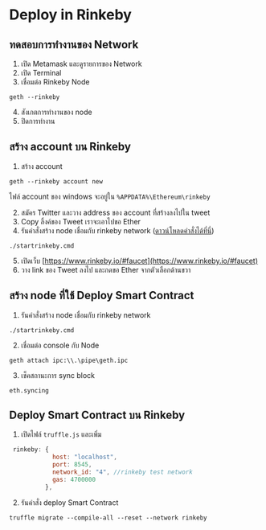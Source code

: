 # Deploy in Rinkeby

## ทดสอบการทำงานของ Network

1. เปิด Metamask และดูรายการของ Network 
2. เปิด Terminal
3. เชื่อมต่อ Rinkeby Node

```pwsh
geth --rinkeby
```

4. สังเกตการทำงานของ node
5. ปิดการทำงาน

## สร้าง account บน Rinkeby 

1. สร้าง account 

```pwsh
geth --rinkeby account new
```

ไฟล์ account ของ windows จะอยู่ใน `%APPDATA%\Ethereum\rinkeby`

2. สมัคร Twitter และวาง address ของ account ที่สร้างลงไปใน tweet
3. Copy ลิ้งค์ของ Tweet เราจะเอาไปขอ Ether
4. รันคำสั่งสร้าง node เชื่อมกับ rinkeby network ([ดาวน์โหลดคำสั่งได้ที่นี่](https://www.dropbox.com/s/e2nme9ihlu1fbh5/startrinkeby.cmd.zip?dl=0))

```pwsh
./startrinkeby.cmd
```

5. เปิดเว็บ [https://www.rinkeby.io/#faucet](https://www.rinkeby.io/#faucet)
6. วาง link ของ Tweet ลงไป และกดขอ Ether จากตัวเลือกด้านขวา


## สร้าง node ที่ใช้ Deploy Smart Contract

1. รันคำสั่งสร้าง node เชื่อมกับ rinkeby network

```pwsh
./startrinkeby.cmd
```


2. เชื่อมต่อ console กับ Node

```pwsh
geth attach ipc:\\.\pipe\geth.ipc
```

3. เช็คสถานะการ sync block

```pwsh
eth.syncing
```

## Deploy Smart Contract บน Rinkeby

1. เปิดไฟล์ `truffle.js` และเพิ่ม 

```js
 rinkeby: {
            host: "localhost",
            port: 8545,
            network_id: "4", //rinkeby test network
            gas: 4700000
          },
```

2. รันคำสั่ง deploy Smart Contract

```pwsh
truffle migrate --compile-all --reset --network rinkeby
```
